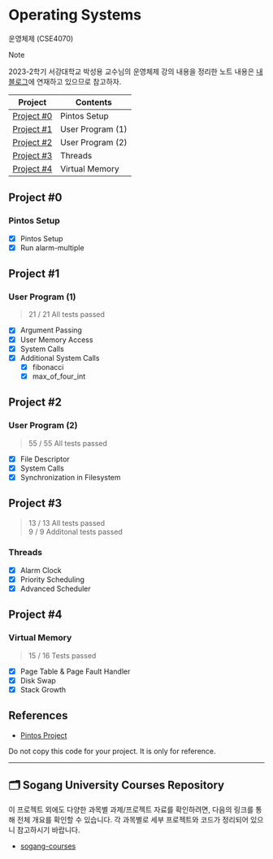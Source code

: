 # Operating Systems

운영체제 (CSE4070)

> [!NOTE]
>
> 2023-2학기 서강대학교 박성용 교수님의 운영체제 강의 내용을 정리한 노트 내용은 [내 블로그](https://blog.kevink1113.com/category/Computer%20Science/OS)에 연재하고 있으므로 참고하자. 

| Project               | Contents         |
| --------------------- | ---------------- |
| [Project #0](/Proj_0) | Pintos Setup     |
| [Project #1](/Proj_1) | User Program (1) |
| [Project #2](/Proj_2) | User Program (2) |
| [Project #3](/Proj_3) | Threads          |
| [Project #4](/Proj_4) | Virtual Memory   |

## Project #0

### Pintos Setup

- [x] Pintos Setup
- [x] Run alarm-multiple

## Project #1

### User Program (1)

> 21 / 21 All tests passed

- [x] Argument Passing
- [x] User Memory Access
- [x] System Calls
- [x] Additional System Calls
  - [x] fibonacci
  - [x] max_of_four_int

## Project #2

### User Program (2)

> 55 / 55 All tests passed

- [x] File Descriptor
- [x] System Calls
- [x] Synchronization in Filesystem

## Project #3

> 13 / 13 All tests passed  
> 9 / 9 Additonal tests passed

### Threads

- [x] Alarm Clock
- [x] Priority Scheduling
- [x] Advanced Scheduler

## Project #4

### Virtual Memory

> 15 / 16 Tests passed

- [x] Page Table & Page Fault Handler
- [x] Disk Swap
- [x] Stack Growth

## References

- [Pintos Project](https://web.stanford.edu/class/cs140/projects/pintos/pintos.html)

Do not copy this code for your project. It is only for reference.

---

## 🗂️ Sogang University Courses Repository

이 프로젝트 외에도 다양한 과목별 과제/프로젝트 자료를 확인하려면, 다음의 링크를 통해 전체 개요를 확인할 수 있습니다. 각 과목별로 세부 프로젝트와 코드가 정리되어 있으니 참고하시기 바랍니다.

- [sogang-courses](https://github.com/kevink1113/sogang-univ-courses)
